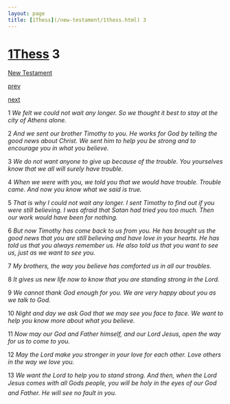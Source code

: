 ```yaml
---
layout: page
title: [1Thess](/new-testament/1thess.html) 3
---
```


# [1Thess](/new-testament/1thess.html) 3

[New Testament](/new-testament.html)


[prev](/new-testament/1thess/1thess-2.html)


[next](/new-testament/1thess/1thess-4.html)

1 _We felt we could not wait any longer. So we thought it best to stay at the city of Athens alone._

2 _And we sent our brother Timothy to you. He works for God by telling the good news about Christ. We sent him to help you be strong and to encourage you in what you believe._

3 _We do not want anyone to give up because of the trouble. You yourselves know that we all will surely have trouble._

4 _When we were with you, we told you that we would have trouble. Trouble came. And now you know what we said is true._

5 _That is why I could not wait any longer. I sent Timothy to find out if you were still believing. I was afraid that Satan had tried you too much. Then our work would have been for nothing._

6 _But now Timothy has come back to us from you. He has brought us the good news that you are still believing and have love in your hearts. He has told us that you always remember us. He also told us that you want to see us, just as we want to see you._

7 _My brothers, the way you believe has comforted us in all our troubles._

8 _It gives us new life now to know that you are standing strong in the Lord._

9 _We cannot thank God enough for you. We are very happy about you as we talk to God._

10 _Night and day we ask God that we may see you face to face. We want to help you know more about what you believe._

11 _Now may our God and Father himself, and our Lord Jesus, open the way for us to come to you._

12 _May the Lord make you stronger in your love for each other. Love others in the way we love you._

13 _We want the Lord to help you to stand strong. And then, when the Lord Jesus comes with all Gods people, you will be holy in the eyes of our God and Father. He will see no fault in you._

